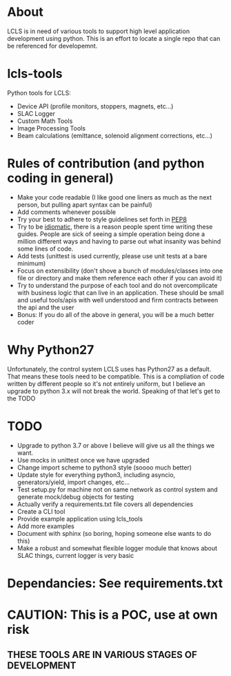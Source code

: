 # About
LCLS is in need of various tools to support high level application development using python.  This is an effort to locate a single repo that can be referenced for developemnt.

# lcls-tools
Python tools for LCLS: 
* Device API (profile monitors, stoppers, magnets, etc...)
* SLAC Logger
* Custom Math Tools
* Image Processing Tools
* Beam calculations (emittance, solenoid alignment corrections, etc...)

# Rules of contribution (and python coding in general)
* Make your code readable (I like good one liners as much as the next person, but pulling apart syntax can be painful)
* Add comments whenever possible
* Try your best to adhere to style guidelines set forth in [PEP8](https://ww.python.org/dev/peps/pep-0008/)
* Try to be [idiomatic](https://docs.python-guide.org/writing/style), there is a reason people spent time writing these guides.  People are sick of seeing a simple operation being done a million different ways and having to parse out what insanity was behind some lines of code.
* Add tests (unittest is used currently, please use unit tests at a bare minimum)
* Focus on extensibility (don't shove a bunch of modules/classes into one file or directory and make them reference each other if you can avoid it)
* Try to understand the purpose of each tool and do not overcomplicate with business logic that can live in an application.  These should be small and useful tools/apis with well understood and firm contracts between the api and the user
* Bonus:  If you do all of the above in general, you will be a much better coder

# Why Python27
Unfortunately, the control system LCLS uses has Python27 as a default.  That means these tools need to be compatible.  This is a compliation of code written by different people so it's not entirely uniform, but I believe an upgrade to python 3.x will not break the world.  Speaking of that let's get to the TODO

# TODO
* Upgrade to python 3.7 or above I believe will give us all the things we want.
* Use mocks in unittest once we have upgraded
* Change import scheme to python3 style (soooo much better)
* Update style for everything python3, including asyncio, generators/yield, import changes, etc...
* Test setup.py for machine not on same network as control system and generate mock/debug objects for testing
* Actually verify a requirements.txt file covers all dependencies
* Create a CLI tool
* Provide example application using lcls_tools
* Add more examples
* Document with sphinx (so boring, hoping someone else wants to do this)
* Make a robust and somewhat flexible logger module that knows about SLAC things, current logger is very basic

# Dependancies: See requirements.txt

# CAUTION: This is a POC, use at own risk
## THESE TOOLS ARE IN VARIOUS STAGES OF DEVELOPMENT
